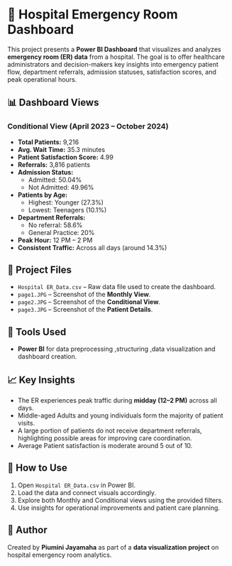 # 🏥 Hospital Emergency Room Dashboard

This project presents a **Power BI Dashboard** that visualizes and analyzes **emergency room (ER) data** from a hospital. The goal is to offer healthcare administrators and decision-makers key insights into emergency patient flow, department referrals, admission statuses, satisfaction scores, and peak operational hours.

## 📊 Dashboard Views

### Conditional View (April 2023 – October 2024)
- **Total Patients:** 9,216
- **Avg. Wait Time:** 35.3 minutes
- **Patient Satisfaction Score:** 4.99
- **Referrals:** 3,816 patients
- **Admission Status:**
  - Admitted: 50.04%
  - Not Admitted: 49.96%
- **Patients by Age:**
  - Highest: Younger (27.3%)
  - Lowest: Teenagers (10.1%)
- **Department Referrals:**
  - No referral: 58.6%
  - General Practice: 20%
- **Peak Hour:** 12 PM – 2 PM
- **Consistent Traffic:** Across all days (around 14.3%)

## 📁 Project Files
- `Hospital ER_Data.csv` – Raw data file used to create the dashboard.
- `page1.JPG` – Screenshot of the **Monthly View**.
- `page2.JPG` – Screenshot of the **Conditional View**.
- `page3.JPG` – Screenshot of the **Patient Details**.

## 📌 Tools Used
- **Power BI** for  data preprocessing ,structuring ,data visualization and dashboard creation.

## 📈 Key Insights
- The ER experiences peak traffic during **midday (12–2 PM)** across all days.
- Middle-aged Adults and young individuals form the majority of patient visits.
- A large portion of patients do not receive department referrals, highlighting possible areas for improving care coordination.
- Average Patient satisfaction is moderate around 5 out of 10.

## 🔧 How to Use
1. Open `Hospital ER_Data.csv` in Power BI.
2. Load the data and connect visuals accordingly.
3. Explore both Monthly and Conditional views using the provided filters.
4. Use insights for operational improvements and patient care planning.

## 📌 Author
Created by **Piumini Jayamaha** as part of a **data visualization project** on hospital emergency room analytics.




